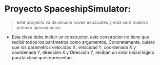 # Proyecto SpaceshipSimulator:
> este proyecto va de simular naves espaciales y esta será nuestra primera aproximación.

+ Esta clase debe incluir un constructor, este constructor no tiene que recibir todos los parámetros como argumentos.
  Concretamente, quiero que los parámetros velocidad X, velocidad Y, coordenada X y coordenada Y, dirección X y Dirección Y,
  reciban un valor inicial lógico para la clase que representan.
